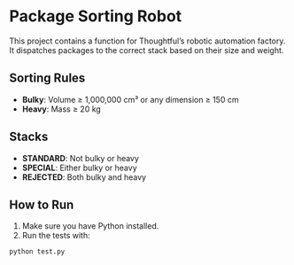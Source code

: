 # Package Sorting Robot

This project contains a function for Thoughtful’s robotic automation factory. It dispatches packages to the correct stack based on their size and weight.

## Sorting Rules

- **Bulky**: Volume ≥ 1,000,000 cm³ or any dimension ≥ 150 cm
- **Heavy**: Mass ≥ 20 kg

## Stacks

- **STANDARD**: Not bulky or heavy
- **SPECIAL**: Either bulky or heavy
- **REJECTED**: Both bulky and heavy

## How to Run

1. Make sure you have Python installed.
2. Run the tests with:

```bash
python test.py
